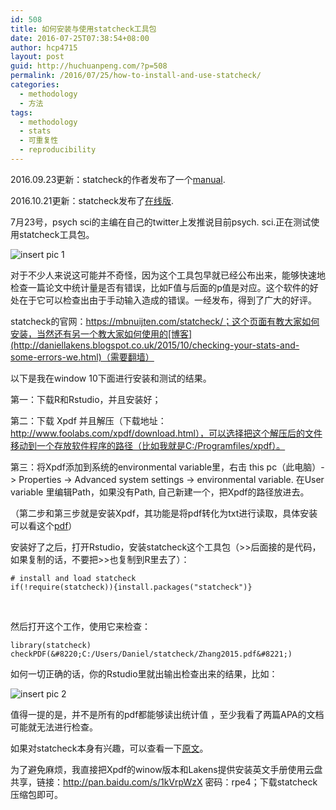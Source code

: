 ```yaml
---
id: 508
title: 如何安装与使用statcheck工具包
date: 2016-07-25T07:38:54+08:00
author: hcp4715
layout: post
guid: http://huchuanpeng.com/?p=508
permalink: /2016/07/25/how-to-install-and-use-statcheck/
categories:
  - methodology
  - 方法
tags:
  - methodology
  - stats
  - 可重复性
  - reproducibility
---
```


2016.09.23更新：statcheck的作者发布了一个[manual](http://rpubs.com/michelenuijten/202816).

2016.10.21更新：statcheck发布了[在线版](http://statcheck.io/).

7月23号，psych sci的主编在自己的twitter上发推说目前psych. sci.正在测试使用statcheck工具包。

![insert pic 1](/img/Lindsay_tw.png)

对于不少人来说这可能并不奇怪，因为这个工具包早就已经公布出来，能够快速地检查一篇论文中统计量是否有错误，比如F值与后面的p值是对应。这个软件的好处在于它可以检查出由于手动输入造成的错误。一经发布，得到了广大的好评。

statcheck的官网：https://mbnuijten.com/statcheck/；这个页面有教大家如何安装，当然还有另一个教大家如何使用的[博客](http://daniellakens.blogspot.co.uk/2015/10/checking-your-stats-and-some-errors-we.html)（需要翻墙）

以下是我在window 10下面进行安装和测试的结果。

第一：下载R和Rstudio，并且安装好；

第二：下载 Xpdf 并且解压（下载地址：http://www.foolabs.com/xpdf/download.html），可以选择把这个解压后的文件移动到一个存放软件程序的路径（比如我就是C:/Programfiles/xpdf）。

第三：将Xpdf添加到系统的environmental variable里，右击 this pc（此电脑）-> Properties -> Advanced system settings -> environmental variable. 在User variable 里编辑Path，如果没有Path, 自己新建一个，把Xpdf的路径放进去。

（第二步和第三步就是安装Xpdf，其功能是将pdf转化为txt进行读取，具体安装可以看这个[pdf](https://mbnuijten.files.wordpress.com/2013/08/manualinstallationxpdflakens.pdf)）

安装好了之后，打开Rstudio，安装statcheck这个工具包（>>后面接的是代码，如果复制的话，不要把>>也复制到R里去了）：

    # install and load statcheck
    if(!require(statcheck)){install.packages("statcheck")}
&nbsp;

然后打开这个工作，使用它来检查：

    library(statcheck)
    checkPDF(&#8220;C:/Users/Daniel/statcheck/Zhang2015.pdf&#8221;)

如何一切正确的话，你的Rstudio里就出输出检查出来的结果，比如：

![insert pic 2](/img/statcheck.png)

值得一提的是，并不是所有的pdf都能够读出统计值 ，至少我看了两篇APA的文档可能就无法进行检查。

如果对statcheck本身有兴趣，可以查看一下[原文](https://mbnuijten.files.wordpress.com/2013/01/nuijtenetal_2015_reportingerrorspsychology1.pdf)。

为了避免麻烦，我直接把Xpdf的winow版本和Lakens提供安装英文手册使用云盘共享，链接：http://pan.baidu.com/s/1kVrpWzX 密码：rpe4；下载statcheck压缩包即可。